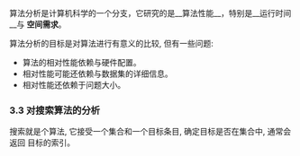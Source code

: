 算法分析是计算机科学的一个分支，它研究的是__算法性能__，特别是__运行时间__与
__空间需求__。

算法分析的目标是对算法进行有意义的比较, 但有一些问题:
* 算法的相对性能依赖与硬件配置。
* 相对性能可能还依赖与数据集的详细信息。
* 相对性能还依赖于问题大小。

### 3.3 对搜索算法的分析 ### 
搜索就是个算法, 它接受一个集合和一个目标条目, 确定目标是否在集合中, 通常会返回
目标的索引。


